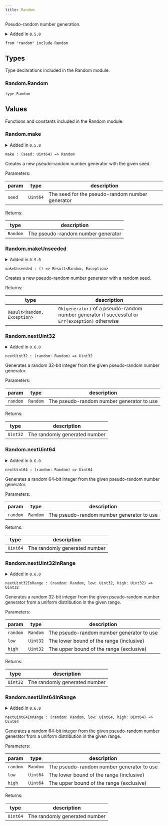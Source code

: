 ```yaml
---
title: Random
---
```


Pseudo-random number generation.

<details disabled>
<summary tabindex="-1">Added in <code>0.5.0</code></summary>
No other changes yet.
</details>

```grain
from "random" include Random
```

## Types

Type declarations included in the Random module.

### Random.**Random**

```grain
type Random
```

## Values

Functions and constants included in the Random module.

### Random.**make**

<details disabled>
<summary tabindex="-1">Added in <code>0.5.0</code></summary>
No other changes yet.
</details>

```grain
make : (seed: Uint64) => Random
```

Creates a new pseudo-random number generator with the given seed.

Parameters:

|param|type|description|
|-----|----|-----------|
|`seed`|`Uint64`|The seed for the pseudo-random number generator|

Returns:

|type|description|
|----|-----------|
|`Random`|The pseudo-random number generator|

### Random.**makeUnseeded**

<details disabled>
<summary tabindex="-1">Added in <code>0.5.0</code></summary>
No other changes yet.
</details>

```grain
makeUnseeded : () => Result<Random, Exception>
```

Creates a new pseudo-random number generator with a random seed.

Returns:

|type|description|
|----|-----------|
|`Result<Random, Exception>`|`Ok(generator)` of a pseudo-random number generator if successful or `Err(exception)` otherwise|

### Random.**nextUint32**

<details>
<summary>Added in <code>0.6.0</code></summary>
<table>
<thead>
<tr><th>version</th><th>changes</th></tr>
</thead>
<tbody>
<tr><td><code>0.5.0</code></td><td>Originally named `nextInt32`</td></tr>
</tbody>
</table>
</details>

```grain
nextUint32 : (random: Random) => Uint32
```

Generates a random 32-bit integer from the given pseudo-random number generator.

Parameters:

|param|type|description|
|-----|----|-----------|
|`random`|`Random`|The pseudo-random number generator to use|

Returns:

|type|description|
|----|-----------|
|`Uint32`|The randomly generated number|

### Random.**nextUint64**

<details>
<summary>Added in <code>0.6.0</code></summary>
<table>
<thead>
<tr><th>version</th><th>changes</th></tr>
</thead>
<tbody>
<tr><td><code>0.5.0</code></td><td>Originally named `nextInt64`</td></tr>
</tbody>
</table>
</details>

```grain
nextUint64 : (random: Random) => Uint64
```

Generates a random 64-bit integer from the given pseudo-random number generator.

Parameters:

|param|type|description|
|-----|----|-----------|
|`random`|`Random`|The pseudo-random number generator to use|

Returns:

|type|description|
|----|-----------|
|`Uint64`|The randomly generated number|

### Random.**nextUint32InRange**

<details>
<summary>Added in <code>0.6.0</code></summary>
<table>
<thead>
<tr><th>version</th><th>changes</th></tr>
</thead>
<tbody>
<tr><td><code>0.5.0</code></td><td>Originally named `nextInt32InRange`</td></tr>
</tbody>
</table>
</details>

```grain
nextUint32InRange : (random: Random, low: Uint32, high: Uint32) => Uint32
```

Generates a random 32-bit integer from the given pseudo-random number generator
from a uniform distribution in the given range.

Parameters:

|param|type|description|
|-----|----|-----------|
|`random`|`Random`|The pseudo-random number generator to use|
|`low`|`Uint32`|The lower bound of the range (inclusive)|
|`high`|`Uint32`|The upper bound of the range (exclusive)|

Returns:

|type|description|
|----|-----------|
|`Uint32`|The randomly generated number|

### Random.**nextUint64InRange**

<details>
<summary>Added in <code>0.6.0</code></summary>
<table>
<thead>
<tr><th>version</th><th>changes</th></tr>
</thead>
<tbody>
<tr><td><code>0.5.0</code></td><td>Originally named `nextInt64InRange`</td></tr>
</tbody>
</table>
</details>

```grain
nextUint64InRange : (random: Random, low: Uint64, high: Uint64) => Uint64
```

Generates a random 64-bit integer from the given pseudo-random number generator
from a uniform distribution in the given range.

Parameters:

|param|type|description|
|-----|----|-----------|
|`random`|`Random`|The pseudo-random number generator to use|
|`low`|`Uint64`|The lower bound of the range (inclusive)|
|`high`|`Uint64`|The upper bound of the range (exclusive)|

Returns:

|type|description|
|----|-----------|
|`Uint64`|The randomly generated number|


